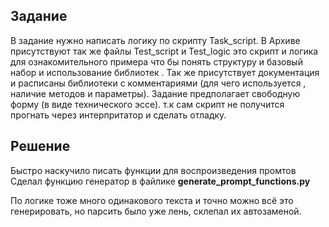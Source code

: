 ## Задание

В задание нужно написать логику по скрипту Task_script. 
В Архиве присутствуют так же файлы Test_script и Test_logic это скрипт и логика 
для ознакомительного примера что бы понять структуру и базовый набор и использование библиотек . 
Так же присутствует документация и расписаны библиотеки с комментариями 
(для чего используется , наличие методов и параметры). 
Задание предполагает свободную форму (в виде технического эссе). 
т.к сам скрипт не получится прогнать через интерпритатор и сделать отладку. 

## Решение

Быстро наскучило писать функции для воспроизведения промтов
Сделал функцию генератор в файлике **generate_prompt_functions.py**

По логике тоже много одинакового текста и точно можно всё это генерировать, но парсить было уже лень, склепал их автозаменой.